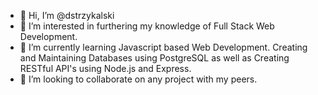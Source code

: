 - 👋 Hi, I’m @dstrzykalski
- 👀 I’m interested in furthering my knowledge of Full Stack Web Development.
- 🌱 I’m currently learning Javascript based Web Development. Creating and Maintaining Databases using PostgreSQL as well as Creating RESTful API's using Node.js and Express.
- 💞️ I’m looking to collaborate on any project with my peers.

<!---
dstrzykalski/dstrzykalski is a ✨ special ✨ repository because its `README.md` (this file) appears on your GitHub profile.
You can click the Preview link to take a look at your changes.
--->

